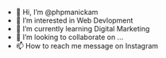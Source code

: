 - 👋 Hi, I’m @phpmanickam
- 👀 I’m interested in Web Devlopment
- 🌱 I’m currently learning Digital  Marketing
- 💞️ I’m looking to collaborate on ...
- 📫 How to reach me message on Instagram

<!---
phpmanickam/phpmanickam is a ✨ special ✨ repository because its `README.md` (this file) appears on your GitHub profile.
You can click the Preview link to take a look at your changes.
--->
